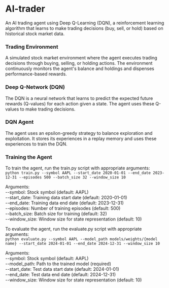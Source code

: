 # AI-trader

An AI trading agent using Deep Q-Learning (DQN), a reinforcement learning algorithm that learns to make trading decisions (buy, sell, or hold) based on historical stock market data.  

### Trading Environment  
A simulated stock market environment where the agent executes trading decisions through buying, selling, or holding actions. The environment continuously monitors the agent's balance and holdings and dispenses performance-based rewards.
### Deep Q-Network (DQN)
The DQN is a neural network that learns to predict the expected future rewards (Q-values) for each action given a state. The agent uses these Q-values to make trading decisions.
### DQN Agent
The agent uses an epsilon-greedy strategy to balance exploration and exploitation. It stores its experiences in a replay memory and uses these experiences to train the DQN.

### Training the Agent
To train the agent, run the train.py script with appropriate arguments:  
```python train.py --symbol AAPL --start_date 2020-01-01 --end_date 2023-12-31 --episodes 500 --batch_size 32 --window_size 10```

Arguments:  
--symbol: Stock symbol (default: AAPL)  
--start_date: Training data start date (default: 2020-01-01)  
--end_date: Training data end date (default: 2023-12-31)  
--episodes: Number of training episodes (default: 500)  
--batch_size: Batch size for training (default: 32)  
--window_size: Window size for state representation (default: 10)  


To evaluate the agent, run the evaluate.py script with appropriate arguments:  
```python evaluate.py --symbol AAPL --model_path models/weights/{model name} --start_date 2024-01-01 --end_date 2024-12-31 --window_size 10```

Arguments:  
--symbol: Stock symbol (default: AAPL)  
--model_path: Path to the trained model (required)  
--start_date: Test data start date (default: 2024-01-01)  
--end_date: Test data end date (default: 2024-12-31)  
--window_size: Window size for state representation (default: 10)  

